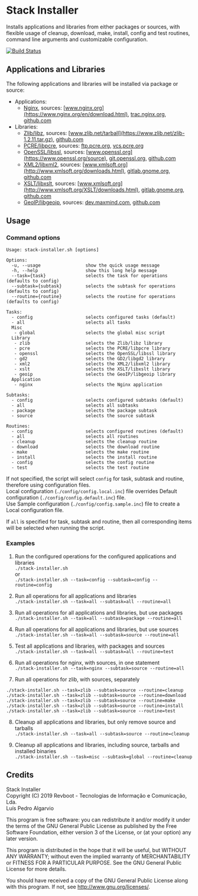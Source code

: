 # Stack Installer
Installs applications and libraries from either packages or sources, with flexible usage of cleanup, download, make, install, config and test routines, command line arguments and customizable configuration.

[![Build Status](https://travis-ci.com/revboot/stack-installer.svg?branch=master)](https://travis-ci.com/revboot/stack-installer)

## Applications and Libraries
The following applications and libraries will be installed via package or source:
- Applications:
  - [Nginx](https://nginx.org), sources: [www.nginx.org](https://www.nginx.org/en/download.html), [trac.nginx.org](http://trac.nginx.org/nginx/browser), [github.com](https://github.com/nginx/nginx)
- Libraries:
  - [Zlib/libz](https://www.zlib.net), sources: [www.zlib.net/tarball](https://www.zlib.net/zlib-1.2.11.tar.gz), [github.com](https://github.com/madler/zlib)
  - [PCRE/libpcre](https://www.pcre.org), sources: [ftp.pcre.org](https://ftp.pcre.org/pub/pcre), [vcs.pcre.org](https://vcs.pcre.org/pcre2)
  - [OpenSSL/libssl](https://www.openssl.org), sources: [www.openssl.org](https://www.openssl.org/source), [git.openssl.org](https://git.openssl.org/?p=openssl.git), [github.com](https://github.com/openssl/openssl)
  - [XML2/libxml2](http://xmlsoft.org), sources: [www.xmlsoft.org](http://www.xmlsoft.org/downloads.html), [gitlab.gnome.org](https://gitlab.gnome.org/GNOME/libxml2), [github.com](https://github.com/GNOME/libxml2)
  - [XSLT/libxslt](http://xmlsoft.org/XSLT), sources: [www.xmlsoft.org](http://www.xmlsoft.org/XSLT/downloads.html), [gitlab.gnome.org](https://gitlab.gnome.org/GNOME/libxslt), [github.com](https://github.com/GNOME/libxslt)
  - [GeoIP/libgeoip](https://dev.maxmind.com/geoip/legacy), sources: [dev.maxmind.com](https://dev.maxmind.com/geoip/legacy/downloadable), [github.com](https://github.com/maxmind/geoip-api-c)

## Usage

### Command options

```
Usage: stack-installer.sh [options]

Options:
  -u, --usage                 show the quick usage message
  -h, --help                  show this long help message
  --task={task}               selects the task for operations (defaults to config)
  --subtask={subtask}         selects the subtask for operations (defaults to config)
  --routine={routine}         selects the routine for operations (defaults to config)

Tasks:
  - config                    selects configured tasks (default)
  - all                       selects all tasks
  Misc
   - global                   selects the global misc script
  Library
   - zlib                     selects the Zlib/libz library
   - pcre                     selects the PCRE/libpcre library
   - openssl                  selects the OpenSSL/libssl library
   - gd2                      selects the GD2/libgd2 library
   - xml2                     selects the XML2/libxml2 library
   - xslt                     selects the XSLT/libxslt library
   - geoip                    selects the GeoIP/libgeoip library
  Application
   - nginx                    selects the Nginx application

Subtasks:
  - config                    selects configured subtasks (default)
  - all                       selects all subtasks
  - package                   selects the package subtask
  - source                    selects the source subtask

Routines:
  - config                    selects configured routines (default)
  - all                       selects all routines
  - cleanup                   selects the cleanup routine
  - download                  selects the download routine
  - make                      selects the make routine
  - install                   selects the install routine
  - config                    selects the config routine
  - test                      selects the test routine
```

If not specified, the script will select `config` for task, subtask and routine, therefore using configuration files.  
Local configuration (`./config/config.local.inc`) file overrides Default configuration (`./config/config.default.inc`) file.  
Use Sample configuration (`./config/config.sample.inc`) file to create a Local configuration file.

If `all` is specified for task, subtask and routine, then all corresponding items will be selected when running the script.

### Examples

1. Run the configured operations for the configured applications and libraries  
`./stack-installer.sh`  
or  
`./stack-installer.sh --task=config --subtask=config --routine=config`

2. Run all operations for all applications and libraries  
`./stack-installer.sh --task=all --subtask=all --routine=all`

3. Run all operations for all applications and libraries, but use packages  
`./stack-installer.sh --task=all --subtask=package --routine=all`

4. Run all operations for all applications and libraries, but use sources  
`./stack-installer.sh --task=all --subtask=source --routine=all`

5. Test all applications and libraries, with packages and sources  
`./stack-installer.sh --task=all --subtask=all --routine=test`

6. Run all operations for nginx, with sources, in one statement  
`./stack-installer.sh --task=nginx --subtask=source --routine=all`

7. Run all operations for zlib, with sources, separately  
```
./stack-installer.sh --task=zlib --subtask=source --routine=cleanup
./stack-installer.sh --task=zlib --subtask=source --routine=download
./stack-installer.sh --task=zlib --subtask=source --routine=make
./stack-installer.sh --task=zlib --subtask=source --routine=install
./stack-installer.sh --task=zlib --subtask=source --routine=test
```

8. Cleanup all applications and libraries, but only remove source and tarballs  
`./stack-installer.sh --task=all --subtask=source --routine=cleanup`

9. Cleanup all applications and libraries, including source, tarballs and installed binaries  
`./stack-installer.sh --task=misc --subtask=global --routine=cleanup`

## Credits
Stack Installer  
Copyright (C) 2019 Revboot - Tecnologias de Informação e Comunicação, Lda.  
Luís Pedro Algarvio  

This program is free software: you can redistribute it and/or modify
it under the terms of the GNU General Public License as published by
the Free Software Foundation, either version 3 of the License, or
(at your option) any later version.

This program is distributed in the hope that it will be useful,
but WITHOUT ANY WARRANTY; without even the implied warranty of
MERCHANTABILITY or FITNESS FOR A PARTICULAR PURPOSE.  See the
GNU General Public License for more details.

You should have received a copy of the GNU General Public License
along with this program.  If not, see <http://www.gnu.org/licenses/>.
